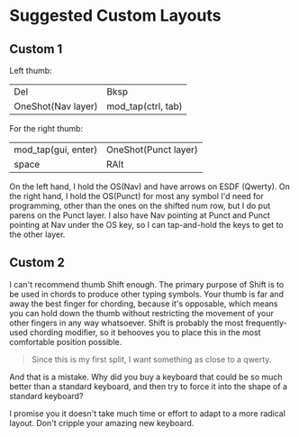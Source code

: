 # Suggested Custom Layouts

## Custom 1

Left thumb:

|||
|-----|----|
|Del|Bksp|
|OneShot(Nav layer)|mod_tap(ctrl, tab)|

For the right thumb:

|||
|-----|----|
|mod_tap(gui, enter)| OneShot(Punct layer)|
|space|RAlt|

On the left hand, I hold the OS(Nav) and have arrows on ESDF (Qwerty). On the right hand, I hold the OS(Punct) for most any symbol I'd need for programming,
other than the ones on the shifted num row, but I do put parens on the Punct layer. I also have Nav pointing at Punct and Punct pointing at Nav under the OS key,
so I can tap-and-hold the keys to get to the other layer.

## Custom 2

I can't recommend thumb Shift enough. The primary purpose of Shift is to be used in chords to produce other typing symbols. Your thumb is far and away the best
finger for chording, because it's opposable, which means you can hold down the thumb without restricting the movement of your other fingers in any way whatsoever.
Shift is probably the most frequently-used chording modifier, so it behooves you to place this in the most comfortable position possible.

> Since this is my first split, I want something as close to a qwerty.

And that is a mistake. Why did you buy a keyboard that could be so much better than a standard keyboard, and then try to force it into the shape of a standard keyboard?

I promise you it doesn't take much time or effort to adapt to a more radical layout. Don't cripple your amazing new keyboard.
